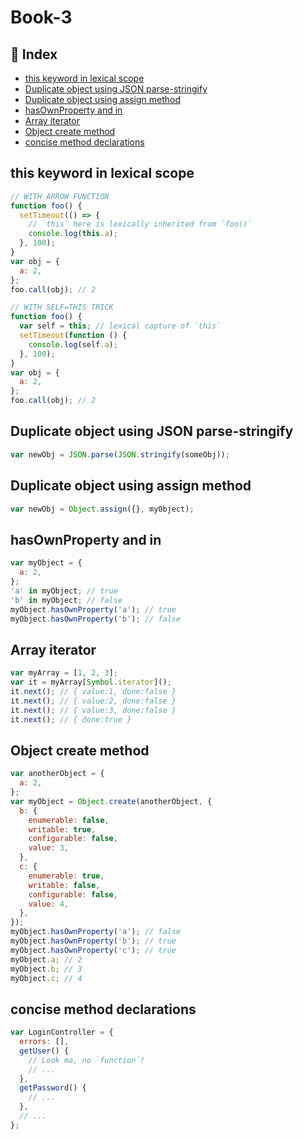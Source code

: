 # Book-3

## :pencil: Index

- [this keyword in lexical scope](#this-keyword-in-lexical-scope)
- [Duplicate object using JSON parse-stringify](#Duplicate-object-using-JSON-parse-stringify)
- [Duplicate object using assign method](#Duplicate-object-using-assign-method)
- [hasOwnProperty and in](#hasOwnProperty-and-in)
- [Array iterator](#Array-iterator)
- [Object create method](#Object-create-method)
- [concise method declarations](#concise-method-declarations)

## this keyword in lexical scope

```js
// WITH ARROW FUNCTION
function foo() {
  setTimeout(() => {
    // `this` here is lexically inherited from `foo()`
    console.log(this.a);
  }, 100);
}
var obj = {
  a: 2,
};
foo.call(obj); // 2
```

```js
// WITH SELF=THIS TRICK
function foo() {
  var self = this; // lexical capture of `this`
  setTimeout(function () {
    console.log(self.a);
  }, 100);
}
var obj = {
  a: 2,
};
foo.call(obj); // 2
```

## Duplicate object using JSON parse-stringify

```js
var newObj = JSON.parse(JSON.stringify(someObj));
```

## Duplicate object using assign method

```js
var newObj = Object.assign({}, myObject);
```

## hasOwnProperty and in

```js
var myObject = {
  a: 2,
};
'a' in myObject; // true
'b' in myObject; // false
myObject.hasOwnProperty('a'); // true
myObject.hasOwnProperty('b'); // false
```

## Array iterator

```js
var myArray = [1, 2, 3];
var it = myArray[Symbol.iterator]();
it.next(); // { value:1, done:false }
it.next(); // { value:2, done:false }
it.next(); // { value:3, done:false }
it.next(); // { done:true }
```

## Object create method

```js
var anotherObject = {
  a: 2,
};
var myObject = Object.create(anotherObject, {
  b: {
    enumerable: false,
    writable: true,
    configurable: false,
    value: 3,
  },
  c: {
    enumerable: true,
    writable: false,
    configurable: false,
    value: 4,
  },
});
myObject.hasOwnProperty('a'); // false
myObject.hasOwnProperty('b'); // true
myObject.hasOwnProperty('c'); // true
myObject.a; // 2
myObject.b; // 3
myObject.c; // 4
```

## concise method declarations

```js
var LoginController = {
  errors: [],
  getUser() {
    // Look ma, no `function`!
    // ...
  },
  getPassword() {
    // ...
  },
  // ...
};
```
